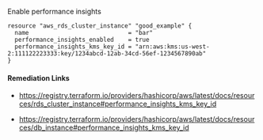 
Enable performance insights

```hcl
resource "aws_rds_cluster_instance" "good_example" {
  name                            = "bar"
  performance_insights_enabled    = true
  performance_insights_kms_key_id = "arn:aws:kms:us-west-2:111122223333:key/1234abcd-12ab-34cd-56ef-1234567890ab"
}
```

#### Remediation Links
 - https://registry.terraform.io/providers/hashicorp/aws/latest/docs/resources/rds_cluster_instance#performance_insights_kms_key_id

 - https://registry.terraform.io/providers/hashicorp/aws/latest/docs/resources/db_instance#performance_insights_kms_key_id

